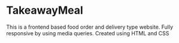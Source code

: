 # TakeawayMeal
This is a frontend based food order and delivery type website.
Fully responsive by using media queries.
Created using HTML and CSS
